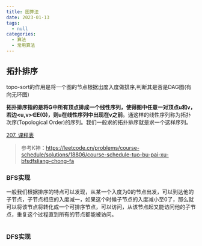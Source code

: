 ```yaml
---
title: 图算法
date: 2023-01-13
tags: 
  - null
categories:  
  - 算法
  - 常用算法
---
```


## 拓扑排序

topo-sort的作用是将一个图的节点根据出度入度做排序,判断其是否是DAG图(有向无环图)

**拓扑排序指的是将G中所有顶点排成一个线性序列，使得图中任意一对顶点u和v，若边<u,v>∈E(G)，则u在线性序列中出现在v之前**。通这样的线性序列称为拓扑次序(Topological Order)的序列。我们一般求的拓扑排序就是求一个这样序列。

[207. 课程表](https://leetcode.cn/problems/course-schedule/)

> 参考K神：https://leetcode.cn/problems/course-schedule/solutions/18806/course-schedule-tuo-bu-pai-xu-bfsdfsliang-chong-fa

### BFS实现

一般我们根据排序的特点可以发现，从某一个入度为0的节点出发，可以到达他的子节点，子节点相应的入度减一，如果这个时候子节点的入度减小至0了，那么就可以将该节点将转化成一个可排序节点，可以访问，从该节点起又能访问他的子节点，重复这个过程直到所有的节点都能被访问。

```java
```



### DFS实现